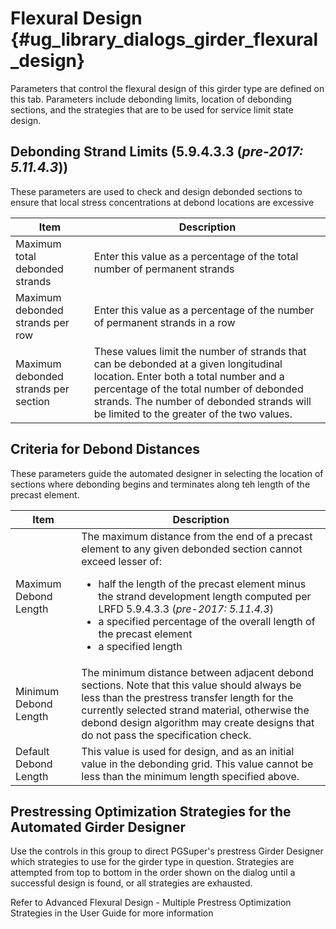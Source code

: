 Flexural Design {#ug_library_dialogs_girder_flexural_design}
==============================================
Parameters that control the flexural design of this girder type are defined on this tab. Parameters include debonding limits, location of debonding sections, and the strategies that are to be used for service limit state design.

Debonding Strand Limits (5.9.4.3.3 (*pre-2017: 5.11.4.3*))
----------------------------------
These parameters are used to check and design debonded sections to ensure that local stress concentrations at debond locations are excessive

Item | Description
------|---------
Maximum total debonded strands | Enter this value as a percentage of the total number of permanent strands
Maximum debonded strands per row | Enter this value as a percentage of the number of permanent strands in a row
Maximum debonded strands per section | These values limit the number of strands that can be debonded at a given longitudinal location. Enter both a total number and a percentage of the total number of debonded strands. The number of debonded strands will be limited to the greater of the two values.

Criteria for Debond Distances
-----------------------------
These parameters guide the automated designer in selecting the location of sections where debonding begins and terminates along teh length of the precast element.

Item | Description
------|------------
Maximum Debond Length | The maximum distance from the end of a precast element to any given debonded section cannot exceed lesser of: <ul><li>half the length of the precast element minus the strand development length computed per LRFD 5.9.4.3.3 (*pre-2017: 5.11.4.3*)</li><li>a specified percentage of the overall length of the precast element</li><li>a specified length</li></ul>
Minimum Debond Length | The minimum distance between adjacent debond sections. Note that this value should always be less than the prestress transfer length for the currently selected strand material, otherwise the debond design algorithm may create designs that do not pass the specification check.
Default Debond Length | This value is used for design, and as an initial value in the debonding grid. This value cannot be less than the minimum length specified above.

Prestressing Optimization Strategies for the Automated Girder Designer
-----------------------------------------------------------------------
Use the controls in this group to direct PGSuper's prestress Girder Designer which strategies to use for the girder type in question. Strategies are attempted from top to bottom in the order shown on the dialog until a successful design is found, or all strategies are exhausted. 

Refer to Advanced Flexural Design - Multiple Prestress Optimization Strategies in the User Guide for more information
